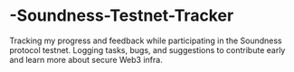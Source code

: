 # -Soundness-Testnet-Tracker
Tracking my progress and feedback while participating in the Soundness protocol testnet. Logging tasks, bugs, and suggestions to contribute early and learn more about secure Web3 infra.
